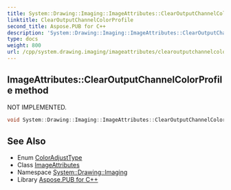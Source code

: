 ```yaml
---
title: System::Drawing::Imaging::ImageAttributes::ClearOutputChannelColorProfile method
linktitle: ClearOutputChannelColorProfile
second_title: Aspose.PUB for C++
description: 'System::Drawing::Imaging::ImageAttributes::ClearOutputChannelColorProfile method. NOT IMPLEMENTED in C++.'
type: docs
weight: 800
url: /cpp/system.drawing.imaging/imageattributes/clearoutputchannelcolorprofile/
---
```

## ImageAttributes::ClearOutputChannelColorProfile method


NOT IMPLEMENTED.

```cpp
void System::Drawing::Imaging::ImageAttributes::ClearOutputChannelColorProfile(ColorAdjustType type=ColorAdjustType::Default)
```


## See Also

* Enum [ColorAdjustType](../../coloradjusttype/)
* Class [ImageAttributes](../)
* Namespace [System::Drawing::Imaging](../../)
* Library [Aspose.PUB for C++](../../../)
